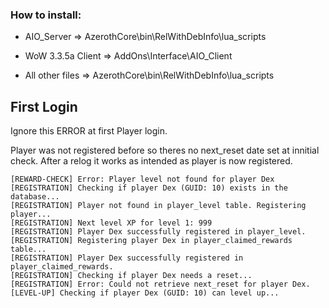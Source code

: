 ### How to install:

- AIO_Server => AzerothCore\bin\RelWithDebInfo\lua_scripts

- WoW 3.3.5a Client => AddOns\Interface\AIO_Client

- All other files => AzerothCore\bin\RelWithDebInfo\lua_scripts

## First Login
Ignore this ERROR at first Player login.

Player was not registered before so theres no next_reset date set at innitial check.
After a relog it works as intended as player is now registered.

```
[REWARD-CHECK] Error: Player level not found for player Dex
[REGISTRATION] Checking if player Dex (GUID: 10) exists in the database...
[REGISTRATION] Player not found in player_level table. Registering player...
[REGISTRATION] Next level XP for level 1: 999
[REGISTRATION] Player Dex successfully registered in player_level.
[REGISTRATION] Registering player Dex in player_claimed_rewards table...
[REGISTRATION] Player Dex successfully registered in player_claimed_rewards.
[REGISTRATION] Checking if player Dex needs a reset...
[REGISTRATION] Error: Could not retrieve next_reset for player Dex.
[LEVEL-UP] Checking if player Dex (GUID: 10) can level up...
```

